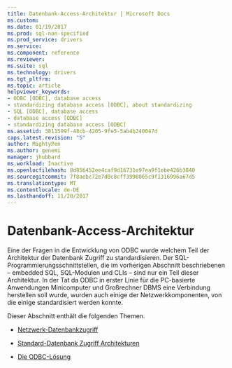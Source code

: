 ```yaml
---
title: Datenbank-Access-Architektur | Microsoft Docs
ms.custom: 
ms.date: 01/19/2017
ms.prod: sql-non-specified
ms.prod_service: drivers
ms.service: 
ms.component: reference
ms.reviewer: 
ms.suite: sql
ms.technology: drivers
ms.tgt_pltfrm: 
ms.topic: article
helpviewer_keywords:
- ODBC [ODBC], database access
- standardizing database access [ODBC], about standardizing
- SQL [ODBC], database access
- database access [ODBC]
- standardizing database access [ODBC]
ms.assetid: 3811599f-48cb-4205-9fe5-5ab4b240047d
caps.latest.revision: "5"
author: MightyPen
ms.author: genemi
manager: jhubbard
ms.workload: Inactive
ms.openlocfilehash: 8d856452ee4caf9d16731e97ea9f1ebe426b3840
ms.sourcegitcommit: 7f8aebc72e7d0c8cff3990865c9f1316996a67d5
ms.translationtype: MT
ms.contentlocale: de-DE
ms.lasthandoff: 11/20/2017
---
```

# <a name="database-access-architecture"></a>Datenbank-Access-Architektur
Eine der Fragen in die Entwicklung von ODBC wurde welchem Teil der Architektur der Datenbank Zugriff zu standardisieren. Der SQL-Programmierungsschnittstellen, die im vorherigen Abschnitt beschriebenen – embedded SQL, SQL-Modulen und CLIs – sind nur ein Teil dieser Architektur. In der Tat da ODBC in erster Linie für die PC-basierte Anwendungen Minicomputer und Großrechner DBMS eine Verbindung herstellen soll wurde, wurden auch einige der Netzwerkkomponenten, von die einige standardisiert werden konnte.  
  
 Dieser Abschnitt enthält die folgenden Themen.  
  
-   [Netzwerk-Datenbankzugriff](../../odbc/reference/network-database-access.md)  
  
-   [Standard-Datenbank Zugriff Architekturen](../../odbc/reference/standard-database-access-architectures.md)  
  
-   [Die ODBC-Lösung](../../odbc/reference/the-odbc-solution.md)
